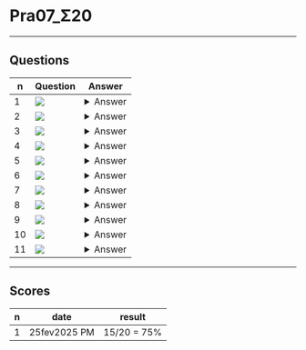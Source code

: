 # Pra07_Σ20

---

## Questions
|n|Question|Answer|
|-|--------|------|
|1|<img src="https://i.imgur.com/AHsjj5F.png">|<details><summary>Answer</summary><img src="https://i.imgur.com/VeRYHTS.png"></details>|
|2|<img src="https://i.imgur.com/R9JWS7t.png">|<details><summary>Answer</summary><img src="https://i.imgur.com/bXp8b1q.png"></details>|
|3|<img src="https://i.imgur.com/uhg9hVm.png">|<details><summary>Answer</summary><img src="https://i.imgur.com/03B0Fls.png"></details>|
|4|<img src="https://i.imgur.com/R1DCFG2.png">|<details><summary>Answer</summary><img src="https://i.imgur.com/6zGdYdg.png"></details>|
|5|<img src="https://i.imgur.com/TRfOZMM.png">|<details><summary>Answer</summary><img src="https://i.imgur.com/6PRVi7P.png"></details>|
|6|<img src="https://i.imgur.com/Jz2PEwA.png">|<details><summary>Answer</summary><img src="https://i.imgur.com/uE6mfHS.png"></details>|
|7|<img src="https://i.imgur.com/itwIrDK.png">|<details><summary>Answer</summary><img src="https://i.imgur.com/BWJj0uV.png"></details>|
|8|<img src="https://i.imgur.com/PDLETm3.png">|<details><summary>Answer</summary><img src="https://i.imgur.com/mjOOhVQ.png"></details>|
|9|<img src="https://i.imgur.com/Xymur3q.png">|<details><summary>Answer</summary><img src="https://i.imgur.com/QzYNPwe.png"></details>|
|10|<img src="https://i.imgur.com/fkJ6f9Q.png">|<details><summary>Answer</summary><img src="https://i.imgur.com/1MRBNh6.png"></details>|
|11|<img src="https://i.imgur.com/t1FgMb4.png">|<details><summary>Answer</summary><img src="https://i.imgur.com/NDPbOsT.png"></details>|

---

## Scores
|n|date|result|
|-|----|------|
|1|25fev2025 PM|15/20 = 75%|
